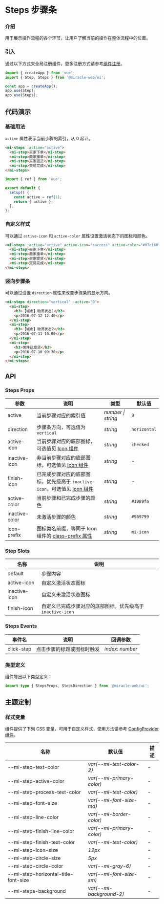 # Steps 步骤条

### 介绍

用于展示操作流程的各个环节，让用户了解当前的操作在整体流程中的位置。

### 引入

通过以下方式来全局注册组件，更多注册方式请参考[组件注册](#/zh-CN/advanced-usage#zu-jian-zhu-ce)。

```js
import { createApp } from 'vue';
import { Step, Steps } from '@miracle-web/ui';

const app = createApp();
app.use(Step);
app.use(Steps);
```

## 代码演示

### 基础用法

`active` 属性表示当前步骤的索引，从 0 起计。

```html
<mi-steps :active="active">
  <mi-step>买家下单</mi-step>
  <mi-step>商家接单</mi-step>
  <mi-step>买家提货</mi-step>
  <mi-step>交易完成</mi-step>
</mi-steps>
```

```js
import { ref } from 'vue';

export default {
  setup() {
    const active = ref(1);
    return { active };
  },
};
```

### 自定义样式

可以通过 `active-icon` 和 `active-color` 属性设置激活状态下的图标和颜色。

```html
<mi-steps :active="active" active-icon="success" active-color="#07c160">
  <mi-step>买家下单</mi-step>
  <mi-step>商家接单</mi-step>
  <mi-step>买家提货</mi-step>
  <mi-step>交易完成</mi-step>
</mi-steps>
```

### 竖向步骤条

可以通过设置 `direction` 属性来改变步骤条的显示方向。

```html
<mi-steps direction="vertical" :active="0">
  <mi-step>
    <h3>【城市】物流状态1</h3>
    <p>2016-07-12 12:40</p>
  </mi-step>
  <mi-step>
    <h3>【城市】物流状态2</h3>
    <p>2016-07-11 10:00</p>
  </mi-step>
  <mi-step>
    <h3>快件已发货</h3>
    <p>2016-07-10 09:30</p>
  </mi-step>
</mi-steps>
```

## API

### Steps Props

| 参数 | 说明 | 类型 | 默认值 |
| --- | --- | --- | --- |
| active | 当前步骤对应的索引值 | _number \| string_ | `0` |
| direction | 步骤条方向，可选值为 `vertical` | _string_ | `horizontal` |
| active-icon | 当前步骤对应的底部图标，可选值见 [Icon 组件](#/zh-CN/icon) | _string_ | `checked` |
| inactive-icon | 非当前步骤对应的底部图标，可选值见 [Icon 组件](#/zh-CN/icon) | _string_ | - |
| finish-icon | 已完成步骤对应的底部图标，优先级高于 `inactive-icon`，可选值见 [Icon 组件](#/zh-CN/icon) | _string_ | - |
| active-color | 当前步骤和已完成步骤的颜色 | _string_ | `#1989fa` |
| inactive-color | 未激活步骤的颜色 | _string_ | `#969799` |
| icon-prefix | 图标类名前缀，等同于 Icon 组件的 [class-prefix 属性](#/zh-CN/icon#props) | _string_ | `mi-icon` |

### Step Slots

| 名称          | 说明                                                       |
| ------------- | ---------------------------------------------------------- |
| default       | 步骤内容                                                   |
| active-icon   | 自定义激活状态图标                                         |
| inactive-icon | 自定义未激活状态图标                                       |
| finish-icon   | 自定义已完成步骤对应的底部图标，优先级高于 `inactive-icon` |

### Steps Events

| 事件名     | 说明                       | 回调参数        |
| ---------- | -------------------------- | --------------- |
| click-step | 点击步骤的标题或图标时触发 | _index: number_ |

### 类型定义

组件导出以下类型定义：

```ts
import type { StepsProps, StepsDirection } from '@miracle-web/ui';
```

## 主题定制

### 样式变量

组件提供了下列 CSS 变量，可用于自定义样式，使用方法请参考 [ConfigProvider 组件](#/zh-CN/config-provider)。

| 名称                                 | 默认值                    | 描述 |
| ------------------------------------ | ------------------------- | ---- |
| --mi-step-text-color                 | _var(--mi-text-color-2)_  | -    |
| --mi-step-active-color               | _var(--mi-primary-color)_ | -    |
| --mi-step-process-text-color         | _var(--mi-text-color)_    | -    |
| --mi-step-font-size                  | _var(--mi-font-size-md)_  | -    |
| --mi-step-line-color                 | _var(--mi-border-color)_  | -    |
| --mi-step-finish-line-color          | _var(--mi-primary-color)_ | -    |
| --mi-step-finish-text-color          | _var(--mi-text-color)_    | -    |
| --mi-step-icon-size                  | _12px_                    | -    |
| --mi-step-circle-size                | _5px_                     | -    |
| --mi-step-circle-color               | _var(--mi-gray-6)_        | -    |
| --mi-step-horizontal-title-font-size | _var(--mi-font-size-sm)_  | -    |
| --mi-steps-background                | _var(--mi-background-2)_  | -    |
